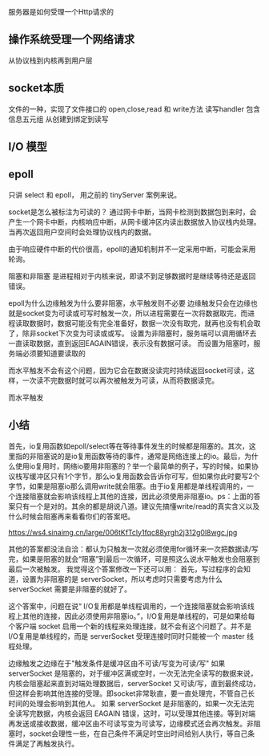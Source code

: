 服务器是如何受理一个Http请求的

操作系统受理一个网络请求
-------------
从协议栈到内核再到用户层

socket本质
--------
文件的一种，实现了文件接口的 open,close,read 和 write方法
读写handler
包含信息五元组
从创建到绑定到读写

I/O 模型
------

epoll
---
只讲 select 和 epoll， 用之前的 tinyServer 案例来说。

socket是怎么被标注为可读的？
通过网卡中断，当网卡检测到数据包到来时，会产生一个网卡中断，内核响应中断，从网卡缓冲区内读出数据放入协议栈内处理。当再次返回用户空间时会处理协议栈内的数据。

由于响应硬件中断的代价很高，epoll的通知机制并不一定采用中断，可能会采用轮询。

阻塞和非阻塞
是进程相对于内核来说，即读不到足够数据时是继续等待还是返回错误。

epoll为什么边缘触发为什么要非阻塞，水平触发则不必要
边缘触发只会在边缘也就是socket变为可读或可写时触发一次，所以进程需要在一次将数据取完，而进程读取数据时，数据可能没有完全准备好，数据一次没有取完，就再也没有机会取了，除非socket下次变为可读或或写。
设置为非阻塞时，服务端可以调用循环去一直读取数据，直到返回EAGAIN错误，表示没有数据可读。
而设置为阻塞时，服务端必须要知道要读取的

而水平触发不会有这个问题，因为它会在数据没读完时持续返回socket可读，这样，一次读不完数据时就可以再次被触发为可读，从而将数据读完。

而水平触发

小结
---

首先，io复用函数如epoll/select等在等待事件发生的时候都是阻塞的。其次，这里指的非阻塞说的是io复用函数等待的事件，通常是网络连接上的io。最后，为什么使用io复用时，网络io要用非阻塞的？举一个最简单的例子，写的时候，如果协议栈写缓冲区只有1个字节，那么io复用函数会告诉你可写，但如果你此时要写2个字节，如果是阻塞io那么调用write就会阻塞。由于io复用都是单线程调用的，一个连接阻塞就会影响该线程上其他的连接，因此必须使用非阻塞io。ps：上面的答案只有一个是对的。其余的都是胡说八道。建议先搞懂write/read的真实含义以及什么时候会阻塞再来看看你们的答案吧。

https://ws4.sinaimg.cn/large/006tKfTcly1fqc88yrgh2j312g0l8wgc.jpg

其他的答案都没法自洽：都认为只触发一次就必须使用for循环来一次把数据读/写完，如果是阻塞的就会“阻塞”到最后一次循环，可是照这么说水平触发也会阻塞到最后一次被触发。
我觉得这个答案修改一下还可以用：
首先，写过程序的会知道，设置为非阻塞的是 serverSocket，所以考虑时只需要考虑为什么 serverSocket 需要是非阻塞的就好了。

这个答案中，问题在说“ I/O复用都是单线程调用的，一个连接阻塞就会影响该线程上其他的连接，因此必须使用非阻塞io。”，I/O复用是单线程的，可是如果给每个客户端 socket 启用一个新的线程来处理连接，就不会有这个问题了。并不是I/O复用是单线程的，而是 serverSocket 受理连接时同时只能被一个 master 线程处理。

边缘触发之边缘在于"触发条件是缓冲区由不可读/写变为可读/写"
如果 serverSocket 是阻塞的，对于缓冲区满或空时，一次无法完全读写的数据来说，内核会阻塞起来直到对端处理数据后，serverSocket 又可读/写，直到最终成功，但这样会影响其他连接的受理。即socket非常耿直，要一直处理完，不管自己长时间的处理会影响到其他人。
如果 serverSocket 是非阻塞的，如果一次无法完全读写完数据，内核会返回 EAGAIN 错误，这时，可以受理其他连接。等到对端再发送或接收数据，缓冲区由不可读写变为可读写，边缘模式还会再次触发。非阻塞时，socket会理性一些，在自己条件不满足时空出时间给别人执行，等自己条件满足了再触发执行。
